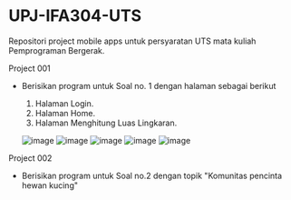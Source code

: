 # UPJ-IFA304-UTS
Repositori project mobile apps untuk persyaratan UTS mata kuliah Pemprograman Bergerak.

Project 001
  - Berisikan program untuk Soal no. 1 dengan halaman sebagai berikut
    1. Halaman Login. 
    2. Halaman Home.
    3. Halaman Menghitung Luas Lingkaran.
   
    ![image](https://user-images.githubusercontent.com/30468471/160239783-0fff723a-e5f1-4540-ae80-97fd59bae0a8.png)
    ![image](https://user-images.githubusercontent.com/30468471/160239859-0757e670-bec0-4f20-aa2b-462654908dde.png)
    ![image](https://user-images.githubusercontent.com/30468471/160239832-33ef1687-3912-473d-9261-65bf7eb439f8.png)
    ![image](https://user-images.githubusercontent.com/30468471/160239908-40f3a5b1-b130-4909-9f8b-cc970e8ab02a.png)
    ![image](https://user-images.githubusercontent.com/30468471/160239940-28f32a42-27c9-4c2e-bcab-add02efa014d.png)


Project 002
  - Berisikan program untuk Soal no.2 dengan topik "Komunitas pencinta hewan kucing"
